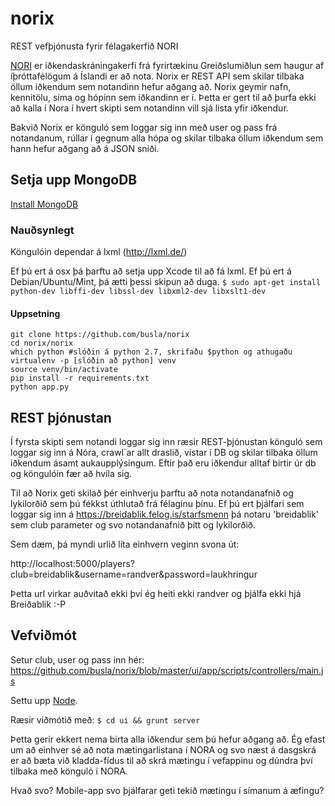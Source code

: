 # norix
REST vefþjónusta fyrir félagakerfið NORI

<a href="http://www.greidslumidlun.is/">NORI</a> er iðkendaskráningakerfi frá fyrirtækinu Greiðslumiðlun sem haugur af íþróttafélögum á Íslandi er að nota. Norix er REST API sem skilar tilbaka öllum iðkendum sem notandinn hefur aðgang að. Norix geymir nafn, kennitölu, síma og hópinn sem iðkandinn er í. Þetta er gert til að þurfa ekki að kalla í Nora í hvert skipti sem notandinn vill sjá lista yfir iðkendur.

Bakvið Norix er könguló sem loggar sig inn með user og pass frá notandanum, rúllar í gegnum alla hópa og skilar tilbaka öllum iðkendum sem hann hefur aðgang að á JSON sniði.

## Setja upp MongoDB
<a href="http://docs.mongodb.org/manual/installation/">Install MongoDB</a>

### Nauðsynlegt
Köngulóin dependar á lxml (http://lxml.de/)

Ef þú ert á osx þá þarftu að setja upp Xcode til að fá lxml.
Ef þú ert á Debian/Ubuntu/Mint, þá ætti þessi skipun að duga.
`$ sudo apt-get install python-dev libffi-dev libssl-dev libxml2-dev libxslt1-dev`

#### Uppsetning
```
git clone https://github.com/busla/norix
cd norix/norix
which python #slóðin á python 2.7, skrifaðu $python og athugaðu
virtualenv -p [slóðin að python] venv
source venv/bin/activate
pip install -r requirements.txt
python app.py

```

## REST þjónustan
Í fyrsta skipti sem notandi loggar sig inn ræsir REST-þjónustan könguló sem loggar sig inn á Nóra, crawl´ar allt draslið, vistar í DB og skilar tilbaka öllum iðkendum ásamt aukaupplýsingum. Eftir það eru iðkendur alltaf birtir úr db og köngulóin fær að hvíla sig.

Til að Norix geti skilað þér einhverju þarftu að nota notandanafnið og lykilorðið sem þú fékkst úthlutað frá félaginu þínu. Ef þú ert þjálfari sem loggar sig inn á https://breidablik.felog.is/starfsmenn þá notaru 'breidablik' sem club parameter og svo notandanafnið þitt og lykilorðið.

Sem dæm, þá myndi urlið líta einhvern veginn svona út:

http://localhost:5000/players?club=breidablik&username=randver&password=laukhringur

Þetta url virkar auðvitað ekki því ég heiti ekki randver og þjálfa ekki hjá Breiðablik :-P

## Vefviðmót
Setur club, user og pass inn hér:
https://github.com/busla/norix/blob/master/ui/app/scripts/controllers/main.js

Settu upp <a href="https://nodejs.org/">Node</a>.

Ræsir viðmótið með:
`$ cd ui && grunt server`

Þetta gerir ekkert nema birta alla iðkendur sem þú hefur aðgang að. Ég efast um að einhver sé að nota mætingarlistana í NORA og svo næst á dasgskrá er að bæta við kladda-fídus til að skrá mætingu í vefappinu og dúndra því tilbaka með könguló í NORA.

Hvað svo? Mobile-app svo þjálfarar geti tekið mætingu í símanum á æfingu?
